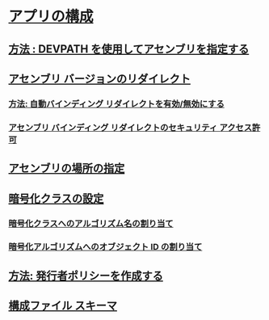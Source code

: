 # [アプリの構成](index.md)
## [方法 : DEVPATH を使用してアセンブリを指定する](how-to-locate-assemblies-by-using-devpath.md)
## [アセンブリ バージョンのリダイレクト](redirect-assembly-versions.md)
### [方法: 自動バインディング リダイレクトを有効/無効にする](how-to-enable-and-disable-automatic-binding-redirection.md)
### [アセンブリ バインディング リダイレクトのセキュリティ アクセス許可](assembly-binding-redirection-security-permission.md)
## [アセンブリの場所の指定](specify-assembly-location.md)
## [暗号化クラスの設定](configure-cryptography-classes.md)
### [暗号化クラスへのアルゴリズム名の割り当て](map-algorithm-names-to-cryptography-classes.md)
### [暗号化アルゴリズムへのオブジェクト ID の割り当て](map-object-identifiers-to-cryptography-algorithms.md)
## [方法: 発行者ポリシーを作成する](how-to-create-a-publisher-policy.md)
## [構成ファイル スキーマ](file-schema/index.md)
